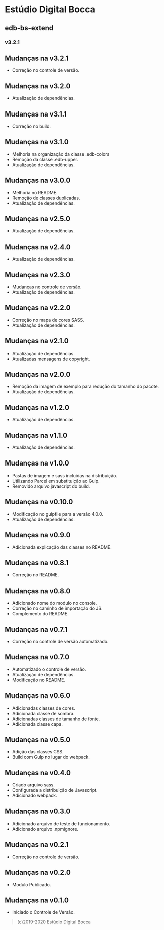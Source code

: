# Estúdio Digital Bocca

## edb-bs-extend

### v3.2.1

## Mudanças na v3.2.1

- Correção no controle de versão.

## Mudanças na v3.2.0

- Atualização de dependências.

## Mudanças na v3.1.1

- Correção no build.

## Mudanças na v3.1.0

- Melhoria na organização da classe .edb-colors
- Remoção da classe .edb-upper.
- Atualização de dependências.

## Mudanças na v3.0.0

- Melhoria no README.
- Remoção de classes duplicadas.
- Atualização de dependências.

## Mudanças na v2.5.0

- Atualização de dependências.

## Mudanças na v2.4.0

- Atualização de dependências.

## Mudanças na v2.3.0

- Mudanças no controle de versão.
- Atualização de dependências.

## Mudanças na v2.2.0

- Correção no mapa de cores SASS.
- Atualização de dependências.

## Mudanças na v2.1.0

- Atualização de dependências.
- Atualizadas mensagens de copyright.

## Mudanças na v2.0.0

- Remoção da imagem de exemplo para redução do tamanho do pacote.
- Atualização de dependências.

## Mudanças na v1.2.0

- Atualização de dependências.

## Mudanças na v1.1.0

- Atualização de dependências.

## Mudanças na v1.0.0

- Pastas de imagem e sass incluidas na distribuição.
- Utilizando Parcel em substituição ao Gulp.
- Removido arquivo javascript do build.

## Mudanças na v0.10.0

- Modificação no gulpfile para a versão 4.0.0.
- Atualização de dependências.

## Mudanças na v0.9.0

- Adicionada explicação das classes no README.

## Mudanças na v0.8.1

- Correção no README.

## Mudanças na v0.8.0

- Adicionado nome do modulo no console.
- Correção no caminho de importação do JS.
- Complemento do README.

## Mudanças na v0.7.1

- Correção no controle de versão automatizado.

## Mudanças na v0.7.0

- Automatizado o controle de versão.
- Atualização de dependências.
- Modificação no README.

## Mudanças na v0.6.0

- Adicionadas classes de cores.
- Adicionada classe de sombra.
- Adicionadas classes de tamanho de fonte.
- Adicionada classe capa.

## Mudanças na v0.5.0

- Adição das classes CSS.
- Build com Gulp no lugar do webpack.

## Mudanças na v0.4.0

- Criado arquivo sass.
- Configurada a distribuição de Javascript.
- Adicionado webpack.

## Mudanças na v0.3.0

- Adicionado arquivo de teste de funcionamento.
- Adicionado arquivo .npmignore.

## Mudanças na v0.2.1

- Correção no controle de versão.

## Mudanças na v0.2.0

- Modulo Publicado.

## Mudanças na v0.1.0

- Iniciado o Controle de Versão.

>(c)2019-2020 Estúdio Digital Bocca

